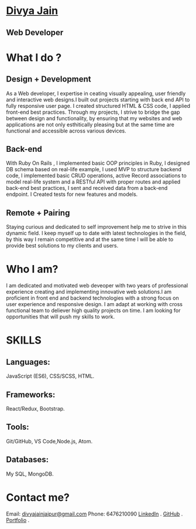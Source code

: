 # [Divya Jain]( https://othman-19.github.io/my_portfolio/)
## Web Developer

# What I do ?
## Design + Development
As a Web developer, I expertise in ceating visually appealing, user friendly and interactive web designs.I built out projects starting with back end API to fully responsive user page. I created structured HTML & CSS code, I applied front-end best practices. Through my projects, I strive to bridge the gap between design and functionality, by ensuring that my websites and web applications are not only esthitically pleasing but at the same time are functional and accessible across various devices. 

## Back-end
With Ruby On Rails , I implemented basic OOP principles in Ruby, I designed DB schema based on real-life example, I used MVP to structure backend code, I implemented basic CRUD operations, active Record associations to model real-life system and a RESTful API with proper routes and applied back-end best practices, I sent and received data from a back-end endpoint. I Created tests for new features and models.

## Remote + Pairing
Staying curious and dedicated to self improvement help me to strive in this dynamic field. I keep myself up to date with latest technologies in the field, by this way I remain competitive and at the same time I will be able to provide best solutions to my clients and users.

# Who I am?
I am dedicated and motivated web deveoper with two years of professional experience creating and implementing innovative web solutions.I am proficient in front end and backend technologies with a strong focus on user experience and responsive design. I am adapt at working with cross functional team to deliever high quality projects on time.
I am looking for opportunities that will push my skills to work.

# SKILLS
## Languages:
JavaScript (ES6), CSS/SCSS, HTML.
## Frameworks:
 React/Redux, Bootstrap.
## Tools:
 Git/GitHub, VS Code,Node.js, Atom.
## Databases:
My SQL, MongoDB.

# Contact me?
Email: divyajainjaipur@gmail.com
Phone: 6476210090
[LinkedIn](https://www.linkedin.com/in/othman-namani/) .
[GitHub](https://github.com/othman-19) .
[Portfolio](https://othman-19.github.io/my_portfolio/) .





